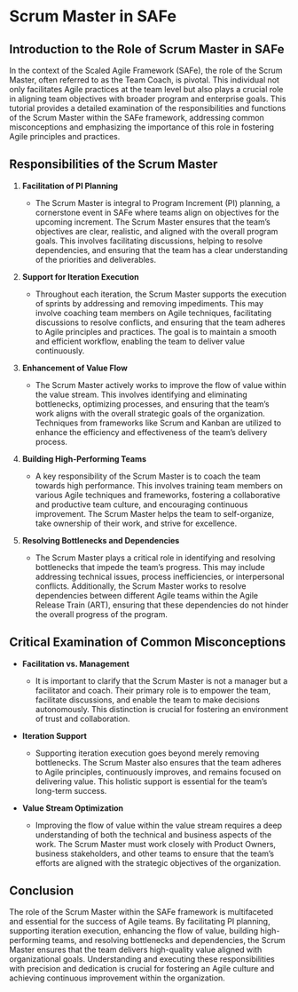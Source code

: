 # Scrum Master in SAFe

## Introduction to the Role of Scrum Master in SAFe

In the context of the Scaled Agile Framework (SAFe), the role of the Scrum Master, often referred to as the Team Coach, is pivotal. This individual not only facilitates Agile practices at the team level but also plays a crucial role in aligning team objectives with broader program and enterprise goals. This tutorial provides a detailed examination of the responsibilities and functions of the Scrum Master within the SAFe framework, addressing common misconceptions and emphasizing the importance of this role in fostering Agile principles and practices.

## Responsibilities of the Scrum Master

1. **Facilitation of PI Planning**
   - The Scrum Master is integral to Program Increment (PI) planning, a cornerstone event in SAFe where teams align on objectives for the upcoming increment. The Scrum Master ensures that the team’s objectives are clear, realistic, and aligned with the overall program goals. This involves facilitating discussions, helping to resolve dependencies, and ensuring that the team has a clear understanding of the priorities and deliverables.

2. **Support for Iteration Execution**
   - Throughout each iteration, the Scrum Master supports the execution of sprints by addressing and removing impediments. This may involve coaching team members on Agile techniques, facilitating discussions to resolve conflicts, and ensuring that the team adheres to Agile principles and practices. The goal is to maintain a smooth and efficient workflow, enabling the team to deliver value continuously.

3. **Enhancement of Value Flow**
   - The Scrum Master actively works to improve the flow of value within the value stream. This involves identifying and eliminating bottlenecks, optimizing processes, and ensuring that the team’s work aligns with the overall strategic goals of the organization. Techniques from frameworks like Scrum and Kanban are utilized to enhance the efficiency and effectiveness of the team’s delivery process.

4. **Building High-Performing Teams**
   - A key responsibility of the Scrum Master is to coach the team towards high performance. This involves training team members on various Agile techniques and frameworks, fostering a collaborative and productive team culture, and encouraging continuous improvement. The Scrum Master helps the team to self-organize, take ownership of their work, and strive for excellence.

5. **Resolving Bottlenecks and Dependencies**
   - The Scrum Master plays a critical role in identifying and resolving bottlenecks that impede the team’s progress. This may include addressing technical issues, process inefficiencies, or interpersonal conflicts. Additionally, the Scrum Master works to resolve dependencies between different Agile teams within the Agile Release Train (ART), ensuring that these dependencies do not hinder the overall progress of the program.

## Critical Examination of Common Misconceptions

- **Facilitation vs. Management**
  - It is important to clarify that the Scrum Master is not a manager but a facilitator and coach. Their primary role is to empower the team, facilitate discussions, and enable the team to make decisions autonomously. This distinction is crucial for fostering an environment of trust and collaboration.

- **Iteration Support**
  - Supporting iteration execution goes beyond merely removing bottlenecks. The Scrum Master also ensures that the team adheres to Agile principles, continuously improves, and remains focused on delivering value. This holistic support is essential for the team’s long-term success.

- **Value Stream Optimization**
  - Improving the flow of value within the value stream requires a deep understanding of both the technical and business aspects of the work. The Scrum Master must work closely with Product Owners, business stakeholders, and other teams to ensure that the team’s efforts are aligned with the strategic objectives of the organization.

## Conclusion

The role of the Scrum Master within the SAFe framework is multifaceted and essential for the success of Agile teams. By facilitating PI planning, supporting iteration execution, enhancing the flow of value, building high-performing teams, and resolving bottlenecks and dependencies, the Scrum Master ensures that the team delivers high-quality value aligned with organizational goals. Understanding and executing these responsibilities with precision and dedication is crucial for fostering an Agile culture and achieving continuous improvement within the organization.